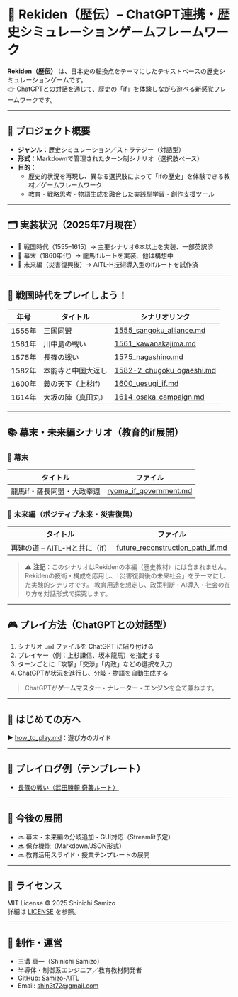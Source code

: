 # 🏯 Rekiden（歴伝）– ChatGPT連携・歴史シミュレーションゲームフレームワーク

**Rekiden（歴伝）** は、日本史の転換点をテーマにしたテキストベースの歴史シミュレーションゲームです。  
👉 ChatGPTとの対話を通じて、歴史の「if」を体験しながら遊べる新感覚フレームワークです。

---

## 🎯 プロジェクト概要

- **ジャンル**：歴史シミュレーション／ストラテジー（対話型）
- **形式**：Markdownで管理されたターン制シナリオ（選択肢ベース）
- **目的**：
  - 歴史的状況を再現し、異なる選択肢によって「ifの歴史」を体験できる教材／ゲームフレームワーク
  - 教育・戦略思考・物語生成を融合した実践型学習・創作支援ツール

---

## 🗂 実装状況（2025年7月現在）

- 🏯 戦国時代（1555–1615）→ 主要シナリオ6本以上を実装、一部英訳済
- 🎌 幕末（1860年代）→ 龍馬ifルートを実装、他は構想中
- 🔮 未来編（災害復興後）→ AITL-H技術導入型のifルートを試作済

---

## 🧭 戦国時代をプレイしよう！

| 年号 | タイトル | シナリオリンク |
|----------|--------------------------|------------------------------------------------------------------|
| 1555年 | 三国同盟 | [1555_sangoku_alliance.md](./sengoku/periods/1555_sangoku_alliance.md) |
| 1561年 | 川中島の戦い | [1561_kawanakajima.md](./sengoku/periods/1561_kawanakajima.md) |
| 1575年 | 長篠の戦い | [1575_nagashino.md](./sengoku/periods/1575_nagashino.md) |
| 1582年 | 本能寺と中国大返し | [1582-2_chugoku_ogaeshi.md](./sengoku/periods/1582-2_chugoku_ogaeshi.md) |
| 1600年 | 義の天下（上杉if） | [1600_uesugi_if.md](./sengoku/periods/1600_uesugi_if.md) |
| 1614年 | 大坂の陣（真田丸） | [1614_osaka_campaign.md](./sengoku/periods/1614_osaka_campaign.md) |

---

## 📚 幕末・未来編シナリオ（教育的if展開）

### 🎌 幕末
| タイトル | ファイル |
|-----------------------------|------------------------------------------------------------|
| 龍馬if・薩長同盟・大政奉還 | [ryoma_if_government.md](./bakumatsu/ryoma_if_government.md) |

### 🔮 未来編（ポジティブ未来・災害復興）
| タイトル | ファイル |
|--------------------------------|---------------------------------------------------------------|
| 再建の道 – AITL-Hと共に（if） | [future_reconstruction_path_if.md](./future/future_reconstruction_path_if.md) |
> ⚠️ **注記**：このシナリオはRekidenの本編（歴史教材）には含まれません。
> Rekidenの技術・構成を応用し、「災害復興後の未来社会」をテーマにした実験的シナリオです。
> 教育用途を想定し、政策判断・AI導入・社会の在り方を対話形式で探究します。

---

## 🎮 プレイ方法（ChatGPTとの対話型）

1. シナリオ `.md` ファイルを ChatGPT に貼り付ける
2. プレイヤー（例：上杉謙信、坂本龍馬）を指定する
3. ターンごとに「攻撃」「交渉」「内政」などの選択を入力
4. ChatGPTが状況を進行し、分岐・物語を自動生成する

> ChatGPTが**ゲームマスター・ナレーター・エンジン**を全て兼ねます。

---

## 📘 はじめての方へ

▶︎ [how_to_play.md](./docs/how_to_play.md)：遊び方のガイド

---

## 🧪 プレイログ例（テンプレート）

- [長篠の戦い（武田勝頼 奇襲ルート）](./templates/1575_katsuyori_if_user001.md) 

---

## 🚀 今後の展開

- 🔜 幕末・未来編の分岐追加・GUI対応（Streamlit予定）
- 🔜 保存機能（Markdown/JSON形式）
- 🔜 教育活用スライド・授業テンプレートの展開

---

## 📜 ライセンス

MIT License © 2025 Shinichi Samizo  
詳細は [LICENSE](./LICENSE) を参照。

---

## 👤 制作・運営

- 三溝 真一（Shinichi Samizo）  
- 半導体・制御系エンジニア／教育教材開発者  
- GitHub: [Samizo-AITL](https://github.com/Samizo-AITL)  
- Email: [shin3t72@gmail.com](mailto:shin3t72@gmail.com)
